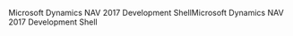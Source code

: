 <span data-ttu-id="846f7-101">Microsoft Dynamics NAV 2017 Development Shell</span><span class="sxs-lookup"><span data-stu-id="846f7-101">Microsoft Dynamics NAV 2017 Development Shell</span></span>